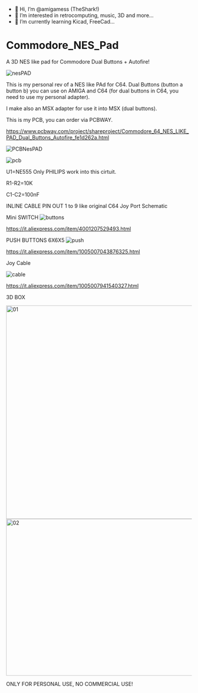 - 👋 Hi, I’m @amigamess (TheShark!)
- 👀 I’m interested in retrocomputing, music, 3D and more...
- 🌱 I’m currently learning Kicad, FreeCad...
  
# Commodore_NES_Pad
A 3D NES like pad for Commodore Dual Buttons + Autofire!

![nesPAD](https://github.com/user-attachments/assets/cdfcb489-d0ae-49f6-bf2f-f40ce70fc11a)

This is my personal rev of a NES like PAd for C64. 
Dual Buttons (button a button b) you can use on AMIGA and C64 (for dual buttons in C64, you need to use my personal adapter).

I make also an MSX adapter for use it into MSX (dual buttons).

This is my PCB, you can order via PCBWAY.

https://www.pcbway.com/project/shareproject/Commodore_64_NES_LIKE_PAD_Dual_Buttons_Autofire_fe1d262a.html


![PCBNesPAD](https://github.com/user-attachments/assets/7ab0d6a4-e32f-49d2-abbd-120b9159cf05)

![pcb](https://github.com/user-attachments/assets/497b510f-aaac-4276-b87a-ad5f9f68075a)

U1=NE555 Only PHILIPS work into this cirtuit.

R1-R2=10K

C1-C2=100nF

INLINE CABLE PIN OUT 1 to 9 like original C64 Joy Port Schematic

Mini SWITCH
![buttons](https://github.com/user-attachments/assets/ba3c8c8d-bd2d-47fd-bc37-4d4de9f911fc)

https://it.aliexpress.com/item/4001207529493.html

PUSH BUTTONS 6X6X5
![push](https://github.com/user-attachments/assets/5e4249b4-99ae-4bf1-986d-abc3814cc963)

https://it.aliexpress.com/item/1005007043876325.html

Joy Cable

![cable](https://github.com/user-attachments/assets/5c71e6b4-157e-4e3c-aa9a-462646780840)

https://it.aliexpress.com/item/1005007941540327.html


3D BOX 

<img width="715" height="580" alt="01" src="https://github.com/user-attachments/assets/b71bc0d9-6ecf-4c03-b9bd-7870fa288416" />

<img width="862" height="426" alt="02" src="https://github.com/user-attachments/assets/7b6fc914-1bc8-4967-9347-19824a2ffda7" />



ONLY FOR PERSONAL USE, NO COMMERCIAL USE!










